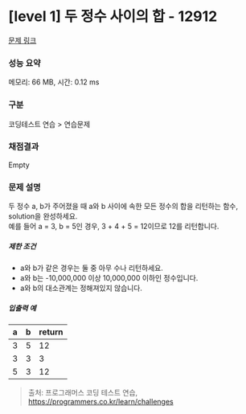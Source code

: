 # [level 1] 두 정수 사이의 합 - 12912 

[문제 링크](https://school.programmers.co.kr/learn/courses/30/lessons/12912) 

### 성능 요약

메모리: 66 MB, 시간: 0.12 ms

### 구분

코딩테스트 연습 > 연습문제

### 채점결과

Empty

### 문제 설명

<p style="user-select: auto;">두 정수 a, b가 주어졌을 때 a와 b 사이에 속한 모든 정수의 합을 리턴하는 함수, solution을 완성하세요. <br style="user-select: auto;">
예를 들어 a = 3, b = 5인 경우, 3 + 4 + 5 = 12이므로 12를 리턴합니다.</p>

<h5 style="user-select: auto;">제한 조건</h5>

<ul style="user-select: auto;">
<li style="user-select: auto;">a와 b가 같은 경우는 둘 중 아무 수나 리턴하세요.</li>
<li style="user-select: auto;">a와 b는 -10,000,000 이상 10,000,000 이하인 정수입니다.</li>
<li style="user-select: auto;">a와 b의 대소관계는 정해져있지 않습니다.</li>
</ul>

<h5 style="user-select: auto;">입출력 예</h5>
<table class="table" style="user-select: auto;">
        <thead style="user-select: auto;"><tr style="user-select: auto;">
<th style="user-select: auto;">a</th>
<th style="user-select: auto;">b</th>
<th style="user-select: auto;">return</th>
</tr>
</thead>
        <tbody style="user-select: auto;"><tr style="user-select: auto;">
<td style="user-select: auto;">3</td>
<td style="user-select: auto;">5</td>
<td style="user-select: auto;">12</td>
</tr>
<tr style="user-select: auto;">
<td style="user-select: auto;">3</td>
<td style="user-select: auto;">3</td>
<td style="user-select: auto;">3</td>
</tr>
<tr style="user-select: auto;">
<td style="user-select: auto;">5</td>
<td style="user-select: auto;">3</td>
<td style="user-select: auto;">12</td>
</tr>
</tbody>
      </table>

> 출처: 프로그래머스 코딩 테스트 연습, https://programmers.co.kr/learn/challenges